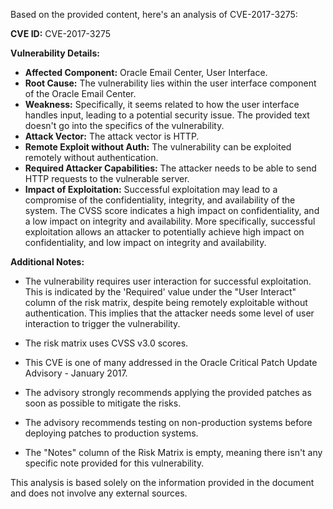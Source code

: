 Based on the provided content, here's an analysis of CVE-2017-3275:

**CVE ID:** CVE-2017-3275

**Vulnerability Details:**

*   **Affected Component:** Oracle Email Center, User Interface.
*   **Root Cause:** The vulnerability lies within the user interface component of the Oracle Email Center.
*   **Weakness:** Specifically, it seems related to how the user interface handles input, leading to a potential security issue. The provided text doesn't go into the specifics of the vulnerability.
*  **Attack Vector:** The attack vector is HTTP.
*   **Remote Exploit without Auth:** The vulnerability can be exploited remotely without authentication.
*   **Required Attacker Capabilities:** The attacker needs to be able to send HTTP requests to the vulnerable server.
*   **Impact of Exploitation:** Successful exploitation may lead to a compromise of the confidentiality, integrity, and availability of the system. The CVSS score indicates a high impact on confidentiality, and a low impact on integrity and availability. More specifically, successful exploitation allows an attacker to potentially achieve high impact on confidentiality, and low impact on integrity and availability.

**Additional Notes:**

*   The vulnerability requires user interaction for successful exploitation. This is indicated by the 'Required' value under the "User Interact" column of the risk matrix, despite being remotely exploitable without authentication. This implies that the attacker needs some level of user interaction to trigger the vulnerability.

*   The risk matrix uses CVSS v3.0 scores.
*   This CVE is one of many addressed in the Oracle Critical Patch Update Advisory - January 2017.
*   The advisory strongly recommends applying the provided patches as soon as possible to mitigate the risks.
*   The advisory recommends testing on non-production systems before deploying patches to production systems.
*  The "Notes" column of the Risk Matrix is empty, meaning there isn't any specific note provided for this vulnerability.

This analysis is based solely on the information provided in the document and does not involve any external sources.